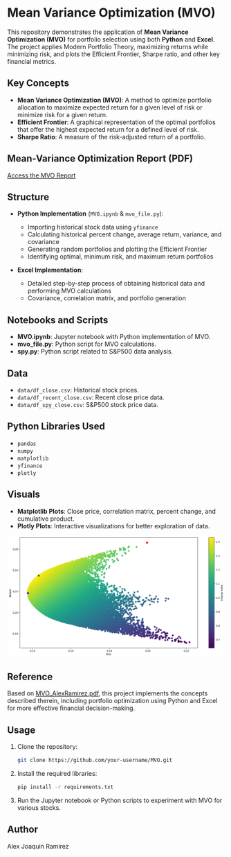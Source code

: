 
# Mean Variance Optimization (MVO)

This repository demonstrates the application of **Mean Variance Optimization (MVO)** for portfolio selection using both **Python** and **Excel**. The project applies Modern Portfolio Theory, maximizing returns while minimizing risk, and plots the Efficient Frontier, Sharpe ratio, and other key financial metrics.

## Key Concepts
- **Mean Variance Optimization (MVO)**: A method to optimize portfolio allocation to maximize expected return for a given level of risk or minimize risk for a given return.
- **Efficient Frontier**: A graphical representation of the optimal portfolios that offer the highest expected return for a defined level of risk.
- **Sharpe Ratio**: A measure of the risk-adjusted return of a portfolio.

## Mean-Variance Optimization Report (PDF)
[Access the MVO Report](./MVO_AlexRamirez.pdf)

## Structure
- **Python Implementation** (`MVO.ipynb` & `mvo_file.py`):
  - Importing historical stock data using `yfinance`
  - Calculating historical percent change, average return, variance, and covariance
  - Generating random portfolios and plotting the Efficient Frontier
  - Identifying optimal, minimum risk, and maximum return portfolios

- **Excel Implementation**:
  - Detailed step-by-step process of obtaining historical data and performing MVO calculations
  - Covariance, correlation matrix, and portfolio generation

## Notebooks and Scripts
- **MVO.ipynb**: Jupyter notebook with Python implementation of MVO.
- **mvo_file.py**: Python script for MVO calculations.
- **spy.py**: Python script related to S&P500 data analysis.

## Data
- `data/df_close.csv`: Historical stock prices.
- `data/df_recent_close.csv`: Recent close price data.
- `data/df_spy_close.csv`: S&P500 stock price data.

## Python Libraries Used
- `pandas`
- `numpy`
- `matplotlib`
- `yfinance`
- `plotly`

## Visuals
- **Matplotlib Plots**: Close price, correlation matrix, percent change, and cumulative product.
- **Plotly Plots**: Interactive visualizations for better exploration of data.

![Efficient Frontier](efficient_frontier.png)

## Reference
Based on [MVO_AlexRamirez.pdf](./MVO_AlexRamirez.pdf), this project implements the concepts described therein, including portfolio optimization using Python and Excel for more effective financial decision-making.

## Usage
1. Clone the repository:
   ```bash
   git clone https://github.com/your-username/MVO.git
   ```
2. Install the required libraries:
   ```bash
   pip install -r requirements.txt
   ```
3. Run the Jupyter notebook or Python scripts to experiment with MVO for various stocks.

## Author
Alex Joaquin Ramirez
